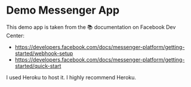 # Demo Messenger App

This demo app is taken from the 📚 documentation on Facebook Dev Center:

- https://developers.facebook.com/docs/messenger-platform/getting-started/webhook-setup
- https://developers.facebook.com/docs/messenger-platform/getting-started/quick-start

I used Heroku to host it. I highly recommend Heroku.